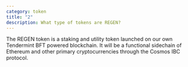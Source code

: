 ```yaml
---
category: token
title: "2"
description: What type of tokens are REGEN?
---
```

The REGEN token is a staking and utility token launched on our own Tendermint BFT powered blockchain. It will be a functional sidechain of Ethereum and other primary cryptocurrencies through the Cosmos IBC protocol.